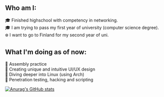 ## Who am I:
🎓 Finished highschool with competency in networking. <br />
🎓 I am trying to pass my first year of university (computer science degree). <br />
❄️ I want to go to Finland for my second year of uni.

## What I'm doing as of now:
🌌 Assembly practice <br />
🌌 Creating unique and intuitive UI/UX design <br />
🌌 Diving deeper into Linux (using Arch) <br />
🌌 Penetration testing, hacking and scripting

[![Anurag's GitHub stats](https://github-readme-stats-git-masterrstaa-rickstaa.vercel.app/api?username=dr00gy)](https://github.com/anuraghazra/github-readme-stats)
